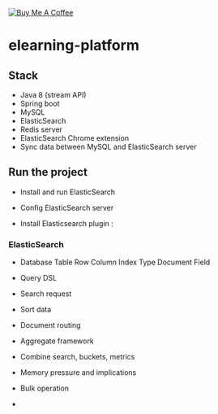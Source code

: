 <a href="https://www.buymeacoffee.com/hientech" target="_blank"><img src="https://img.shields.io/badge/-buy_me_a%C2%A0coffee-gray?logo=buy-me-a-coffee" alt="Buy Me A Coffee"></a>
  <br>
# elearning-platform

## Stack 
+ Java 8 (stream API)
+ Spring boot
+ MySQL 
+ ElasticSearch 
+ Redis server  
+ ElasticSearch Chrome extension 
+ Sync data between MySQL and ElasticSearch server 

## Run the project 
+ Install and run ElasticSearch 

+ Config ElasticSearch server 

+ Install Elasticsearch plugin : 


### ElasticSearch 
+ Database	Table	Row	        Column
  Index	    Type	Document	Field


+ Query DSL 
+ Search request 
+ Sort data 
+ Document routing 
+ Aggregate framework 
+ Combine search, buckets, metrics 
+ Memory pressure and implications
+ Bulk operation 
+ 

